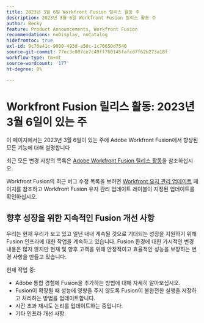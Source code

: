 ```yaml
---
title: 2023년 3월 6일 Workfront Fusion 릴리스 활동 주
description: 2023년 3월 6일 Workfront Fusion 릴리스 활동 주
author: Becky
feature: Product Announcements, Workfront Fusion
recommendations: noDisplay, noCatalog
hidefromtoc: true
exl-id: 9c70e41c-9000-493d-a50c-1c70650d7540
source-git-commit: 77ec3c007ce7c49ff760145fafcd7f62b273a18f
workflow-type: tm+mt
source-wordcount: '177'
ht-degree: 0%

---
```


# Workfront Fusion 릴리스 활동: 2023년 3월 6일이 있는 주

이 페이지에서는 2023년 3월 6일이 있는 주에 Adobe Workfront Fusion에서 향상된 모든 기능에 대해 설명합니다

최근 모든 변경 사항의 목록은 [Adobe Workfront Fusion 릴리스 활동](/help/workfront-fusion/fusion-product-releases/fusion-release-activity.md)을 참조하십시오.

Workfront Fusion의 최근 버그 수정 목록을 보려면 [Workfront 유지 관리 업데이트](https://experienceleague.adobe.com/docs/workfront-known-issues/releases/current-updates.html) 페이지를 참조하고 Workfront Fusion 유지 관리 업데이트 레이블이 지정된 업데이트를 확인하십시오.

## 향후 성장을 위한 지속적인 Fusion 개선 사항

우리는 현재 우리가 보고 있고 일년 내내 계속될 것으로 기대되는 성장을 지원하기 위해 Fusion 인프라에 대한 작업을 계속하고 있습니다. Fusion 환경에 대한 가시적인 변경 내용은 많지 않지만 현재 및 향후 고객을 위해 안정적이고 효율적인 성능을 보장하는 변경 사항을 만들고 있습니다.

현재 작업 중:

* Adobe 통합 경험에 Fusion을 추가하는 방법에 대해 자세히 알아보십시오.
* Fusion이 확장될 때 성능에 영향을 주지 않도록 Fusion이 불완전한 실행을 저장하고 처리하는 방법을 업데이트합니다.
* 시간 초과 재시도 논리를 업데이트하는 중입니다.
* 기타 인프라 개선 사항.
